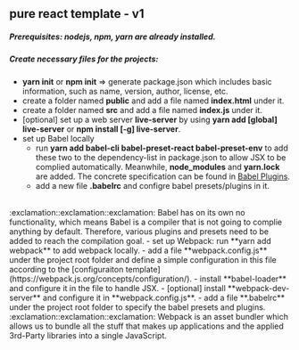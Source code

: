 # 

## pure react template - v1 
##### Prerequisites: nodejs, npm, yarn are already installed.

##### Create necessary files for the projects:
- **yarn init** or **npm init** => generate package.json which includes basic information, such as name, version, author, license, etc.
- create a folder named **public** and add a file named **index.html** under it.
- create a folder named **src** and add a file named **index.js** under it.
- [optional] set up a web server **live-server** by using **yarn add [global] live-server** or **npm install [-g] live-server**.
- set up Babel locally
    - run **yarn add babel-cli babel-preset-react babel-preset-env** to add these two to the dependency-list in package.json to allow JSX to be complied automatically. Meanwhile, **node_modules** and **yarn.lock** are added. The concrete specification can be found in [Babel Plugins](https://babeljs.io/docs/plugins/). 
    - add a new file **.babelrc** and configre babel presets/plugins in it.
<br>
:exclamation::exclamation::exclamation: Babel has on its own no functionality, which means Babel is a compiler that is not going to complie anything by default. Therefore, various plugins and presets need to be added to reach the compilation goal.
- set up Webpack: run **yarn add webpack** to add webpack locally.
    - add a file **webpack.config.js** under the project root folder and define a simple configuration in this file according to the [configuraiton template](https://webpack.js.org/concepts/configuration/).
    - install **babel-loader** and configure it in the file to handle JSX.
    - [optional] install **webpack-dev-server** and configure it in **webpack.config.js**.
    - add a file **.babelrc** under the project root folder to specify the babel presets and plugins.

<br>
:exclamation::exclamation::exclamation: Webpack is an asset bundler which allows us to bundle all the stuff that makes up applications and the applied 3rd-Party libraries into a single JavaScript.


